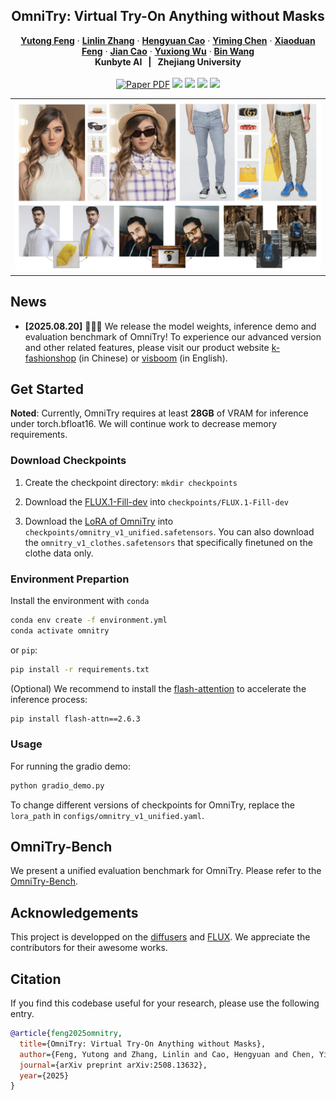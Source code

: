 <p align="center">

  <h2 align="center">OmniTry: Virtual Try-On Anything without Masks</h2>
  <p align="center">
    <a href="https://scholar.google.com.hk/citations?user=mZwJLeUAAAAJ&hl=zh-CN"><strong>Yutong Feng</strong></a>
    ·
    <a href=""><strong>Linlin Zhang</strong></a>
    ·
    <a href=""><strong>Hengyuan Cao</strong></a>
    ·
    <a href="https://scholar.google.com.hk/citations?hl=zh-CN&user=LxiMyjQAAAAJ"><strong>Yiming Chen</strong></a>
    ·
    <a href=""><strong>Xiaoduan Feng</strong></a>
    ·
    <a href=""><strong>Jian Cao</strong></a>
    ·
    <a href=""><strong>Yuxiong Wu</strong></a>
    ·
    <a href="https://scholar.google.com.hk/citations?user=6hTbqDEAAAAJ&hl=zh-CN"><strong>Bin Wang</strong></a>
    <br>
    <b>Kunbyte AI &nbsp; | &nbsp;  Zhejiang University </b>
    <br>
    <br>
        <a href="http://arxiv.org/abs/2508.13632"><img src='https://img.shields.io/badge/arXiv-OmniTry-red' alt='Paper PDF'></a>
        <a href="https://omnitry.github.io/"><img src='https://img.shields.io/badge/project page-OmniTry-green'></a>
        <a href='https://huggingface.co/Kunbyte/OmniTry'><img src='https://img.shields.io/badge/%F0%9F%A4%97%20Hugging%20Face-Model-yellow'></a>
        <a href='https://huggingface.co/spaces/Kunbyte/OmniTry'><img src='https://img.shields.io/badge/%F0%9F%A4%97%20Hugging%20Face-Spaces-blue'></a>
        <a href='https://huggingface.co/datasets/Kunbyte/OmniTry-Bench'><img src='https://img.shields.io/badge/%F0%9F%A4%97%20Hugging%20Face-Benchmark-orange'></a>
    <br>
  </p>
  
  <table align="center">
    <tr>
    <td>
      <img src="assets/teaser.png">
    </td>
    </tr>
  </table>

## News
* **[2025.08.20]** 🎉🎉🎉 We release the model weights, inference demo and evaluation benchmark of OmniTry! To experience our advanced version and other related features, please visit our product website [k-fashionshop](https://marketing.k-fashionshop.com/home) (in Chinese) or [visboom](https://www.visboom.com/) (in English).

## Get Started

**Noted**: Currently, OmniTry requires at least **28GB** of VRAM for inference under torch.bfloat16. We will continue work to decrease memory requirements.

### Download Checkpoints
1. Create the checkpoint directory: `mkdir checkpoints`

2. Download the [FLUX.1-Fill-dev](https://huggingface.co/black-forest-labs/FLUX.1-Fill-dev) into `checkpoints/FLUX.1-Fill-dev`

3. Download the [LoRA of OmniTry]() into `checkpoints/omnitry_v1_unified.safetensors`. You can also download the `omnitry_v1_clothes.safetensors` that specifically finetuned on the clothe data only.

### Environment Prepartion
Install the environment with `conda`
```bash
conda env create -f environment.yml
conda activate omnitry
```
or `pip`:
```bash
pip install -r requirements.txt
```

(Optional) We recommend to install the [flash-attention](https://github.com/Dao-AILab/flash-attention/tree/main) to accelerate the inference process:
```bash
pip install flash-attn==2.6.3
```

### Usage
For running the gradio demo:
```bash
python gradio_demo.py
```

To change different versions of checkpoints for OmniTry, replace the `lora_path` in `configs/omnitry_v1_unified.yaml`.

## OmniTry-Bench
We present a unified evaluation benchmark for OmniTry. Please refer to the [OmniTry-Bench](./omnitry_bench/README.MD).


## Acknowledgements
This project is developped on the [diffusers](https://github.com/huggingface/diffusers) and [FLUX](https://github.com/black-forest-labs/flux). We appreciate the contributors for their awesome works.


## Citation
If you find this codebase useful for your research, please use the following entry.
```BibTeX
@article{feng2025omnitry,
  title={OmniTry: Virtual Try-On Anything without Masks},
  author={Feng, Yutong and Zhang, Linlin and Cao, Hengyuan and Chen, Yiming and Feng, Xiaoduan and Cao, Jian and Wu, Yuxiong and Wang, Bin},
  journal={arXiv preprint arXiv:2508.13632},
  year={2025}
}
```